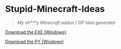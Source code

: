 # Stupid-Minecraft-Ideas
> *My sh\*\*\*y Minecraft addon / DP Idea generator*

[Download the EXE (Windows)](./StupidMCIdeas-v1.exe)

[Download the PY (Windows)](./StupidMCIdeas-v1.py)
